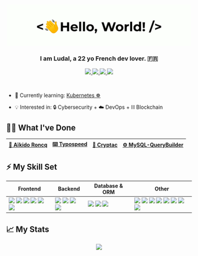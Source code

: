 <div align="center">
    <img src="assets/greetings.gif" align="center" height="" width="500" />
</div>
  

### <div align="center" width="200">I am Ludal, a 22 yo French dev lover. 🇫🇷</div>

<p align="center">
    <a href="mailto:contact@iamludal.fr">
        <img src="https://img.shields.io/badge/mail-%23ff4343.svg?&style=for-the-badge&logo=gmail&logoColor=white" />
    </a>
    <a href="https://twitter.com/iamludal">
        <img src="https://img.shields.io/badge/-Twitter-1ca0f1?style=for-the-badge&labelColor=1ca0f1&logo=twitter&logoColor=white" />
    </a>
    <a href="https://discordapp.com/users/256769299954401280">
        <img src="https://img.shields.io/badge/Discord-7289DA?style=for-the-badge&logo=discord&logoColor=white" />
    </a>
    <a href="https://iamludal.fr">
        <img src="https://img.shields.io/badge/iamludal.fr-0A0A0A?style=for-the-badge&logo=data%3Aimage%2Fpng%3Bbase64%2CiVBORw0KGgoAAAANSUhEUgAAADAAAAAwCAYAAABXAvmHAAAMbklEQVR42sWZA3id2RaGz7WNIp3YqBvWmCZT2729tds0VWyntt3UtjVI70xQ27aDk%2FO%2Fd6%2F%2FuZPryX%2BG3%2FPsw2B9e30Ley%2FT14FjpfzsgYbfG42RhTC%2FGPar5wILXNXgWhGcLobDhbBE%2FczYhxr1c0v55a%2FeaabvDAfM%2FOiJRvA7WGGGh1iJUnheCJueaXQ8qTbgWzN8l5mfvNAYVAIX%2BJpghluvNMYrIr%2F8xgxfWML3Hmm0KIGLfEMww92nGr22m%2FnB12r8KQu%2FVdpdqoGFbx7aO9hxyYLN12L8dQvuxXCOr4hnz55RkJ%2FP6VP5vHnzxog37tzRCPhKxt%2B0EGSGx3wFFBcXk5acSON6gTQM8qdR3QBCmjZi2pTJvHr1qrxAf3tXo13fQs16429YCDTDM74CSktLOZmTQzVPN2r6eOqrTnUf%2FGtVJ6B2TSaEjcFi%2BWJVWqBQSFhl%2FBULLtamRk3TeP36NQf272Hu7JmkpyTRu2tXQpo1pkGgn260EPF2c9aXh7MDwcoT5RAo84RhOakC86tiKLBup80sXDCXVsHNCG7SUCSiS6Z54wZ8oAi0bN5UXy3eb6J%2F7uniSOU%2F%2FZ6EuBiMQmKi3MBOL9a%2B91pjjnU7b2HJwnk0CPLTjWvWsJ6%2BgnxrieaFhBASIvpr8UT9AF8C69RUXkrEbDZjFJKdvjDFPtBoqIHZoGRUEL4kKmKiLona1bx1oyVIm9QPEgOVzmsIKf29LL%2Ba1fCtUZWmDerqn%2FvVqEZKQoIuI4PQpE78T%2BMXl%2FCDYsizRvPh48OoVdVLXy7271HVw1UP0rp%2Btcs0L0bLa%2FkZCWLZfSEq76t7uePqaEt%2BXq5Vxe5%2FVmzFrIs1xt%2B8cUPXsr1NRWV8Fewq%2F0mtCrg62OqG1%2FD20APVy9VJX97qZ8VLYriPuwvuTvY421XBttKfdZIfnjiGUUjb8W%2FGrzXz%2FSLIsUL5RIWPx83RjkY1PYnr24r543sR2bMFIf5euNtXxtPZVsjIz8gSEmK0eEqIyXdCUpeUEPavXZ0nTx4Z7p3%2BrQG8p1FHA4s1HmjbMoRh7RuSuzSW65smcXf3HB4fWsbToyu5sm0u26dHMWVcX0Z2b0mnpioOfH3w83KmppstDhV%2FT4Xf%2FgIblYkkZkRKTrY2Kv3OwCikiy0j8FZjsjXGX7p0kXaN%2Fflo9nguZKdwc%2Ft0Hh1YyPNjq3nzyQYK%2F7aF4s%2B2UZy%2Fk5L83RTl7uBtziZefriOhweXc3btJJZG9qGJjz0BNfX40AlUU0QePzZW%2BKUV188Tm0r4vjUdphDISktm5uiu5C6M5NLaNG7vnKV2fykvT6zRDS36VBmftwtzwZ6yVZy7U32%2Bldcfb%2BCZ8tKdnXNZPq4TQTU9lYRccbatqMfDgvlzDJ8nciWYr1pw0OS9QVg0C0N6dmRf5nDyFkdzcX06t3bM5NHBpbw4kf1%2FCZSo94qA8tBG5alV3Nu7gMPTQgmo7k69ml642lbATklrXNhojEJOdqYXSktYgZcvXzC8Q2OOTg%2Fl5MIY8lakcGP7LO7vW8STwyt0mbxTEipSOy4klITKZCTSevMPD9zds4Djc8Op4enE9NDuNFBEPOwqMWr4EIxCjqcm9RBrjXxOF%2BSRPqglG5MGMbR9Y%2Fq1bkT%2FNk1YFD2Uq1tnKxLLefWRHge6Jwo%2F267WNn33353crL5br%2F%2FM7V3z2JIRSr2qTsoTYfRq7k99H1eGD%2B6HUcgZ21SkHowTgF3bNrE6ohfHZ43j1MpEzq9N56MFsWSO7M6Ijs24sHGyyEkMFTn96xL5KJmtVd8vUYE%2Fg6RBHYjsHKQIjGZwm%2Fq8X8edMSOGWHOuPmB6p7HDMAE0tmUvZXviAHKV%2Fs9mp5StM6tT%2BHRxAvnL41VcZOqSen58jQStGC5LSCn5rOaB%2Bu76lhmsjevHsrD2HJwykqHtGtIiwIvwcaFYgcMmCxwyXH1zdrN5egz7M4ZyaOZ4Vk1LYMWUBDKGtufDeRPJWxavVpwsRSqVmzvncO%2BAqg3H1%2BrGS3w8PSIBvJArqnbsTBvE7vTB7FF%2Fb1SHhrQNqkpaUpzVBA4a0tubl2xNGsD29GG6y9fNTiU%2FN4eZ6ROoX8OeYa3rqKCOVrJK4syqdPKXJZGj0uyqmIH0aVGXiX9tz7TxA1iWOJoNGeM4MieKT%2BaHc3TGGLYn92di10a08Pdg%2FbrVVhEQCW3DAF4%2FuaenztmjOilDI7j66VHmTk2gmrstP%2FrxjwnwsmFN%2FEDZeZWVZnN501Q%2BVl7ZkzFE3%2BHNacNYFtmPKSO6EN%2B3DWO7B7NvShiHpo5iU2xvEns3p3ktV65euWQdgSJYYIjA41vsyBjFwrCunFY6f3gkm73rl9CstgNeDpVIGN6dPQvTlOGTeHF8tdJ%2FNpc2TuXUilQuqMorspGYeHYsW7Ud8%2FUE8Mm8cPZlDWNtZHcy%2B4XQv2OwVecDM%2ByVNBqBAbxVBLLjB7M%2Bri%2FnViXpqfDNyS1c2TGfa6qqPjixgeu75itD55Wl0McHl6nAjubw9DEcmRXOjqxQjs6O5NzaLBX0yeQsiGCXioPVEzqT1f8Ddi%2BfwYs7F7FYSo2m0fmm5xqtDXng0U0WxwxSgTeEK%2BszJFVKapSeRxksLcJ6HuxfpPL7LBWoK8QLUnHVZwt5k7ORorztenF7eDibM2szJVtJI6gTWD6uI6l9Q7i4YRL7J4%2Fi1bOHRgvZSNNlCzYalFAOrl29zKSYUHalD1cZpCzXy27rBUokc2FdOlc3K7nsms2NzepnDiymSBE0F%2BzWn%2BXnJJ0%2BObSc61un6iR2pQ5k7vB2jOvSlPXRvdiS2JeXT%2B5jBHKhbEot0r5X3iFeUugnn3zM8qWLWRndTxmapnL5grLmTXWgktuVpieqz7J1b5xemaSMnC7fl7UTUpWFgDR%2BkkY%2FWxLN1oS%2BhHdrypCWAXrAn904XcVBsRH9Pzz2%2BZlAuSKxXLYPHrB69WpGdW%2BpilgMN7ZN5%2BGBJUoq2SowV6vKOpvN8X04o7LQta0zJL9LldZzf%2BGnW6Ub%2FbytVhJbqTLVNP62SKXZ8G6qgFUnoXcwn6m%2Fey%2FvsNED%2FgrT57htwctIR1pcUoJvHV9Sh%2Ffik6WJ7JkdT8yIfvTv2oERfXowrm9nQjs2IrFnE5ZO7MnFTdN4qKT2%2BPBKJZuVEhNCSGJEbcA0jkwPJbRTY%2Fw9HdmeOkTFwBReP3%2BEEcjVfhmBuCK%2BVwgHjFTjyMgobO1d8PGpgYdXdap7%2B9C%2BkR99WjWlW6vmNGlQX5H0x98%2FkKC6dQlu2owebVsRO%2BQvHJkbx5XNM7i%2BbaYK4DgWqJRc1dWJ4e3qU6Di4erHuzACudqX%2BYTpX%2FFIozkGcO3aNWztHHnP1gknZzemThysqugHBNfyZkzHEKaP7M2iCQOYOaoHKf07ML5rMJ0b%2BlLPxw3%2FWrVUJR6lmr9oFob3xb%2B6Ny1btuRyQQ4XPtlHSfE7jEDmE6b%2FRKTuBQ4buk4Jj6BiJVscHN1YlzmBkwviGfN%2BIC1c7PG1qUgd%2ByoEerhQR%2B2us01l2gXWZO%2B0KBydXHFz96Z6tWrY2TtQvUZN7ty5gzWQ06MMWUz%2FC3cs1LBAYbk78OIFNWrWUZ5wInpwT9X7JHM0K4xdE4eyon83pnRuxZjGAYQ2r8fCUT3JW5rMioxInF3cqPKeI3%2BuYKOIeHL27FmsgQYWGbKY%2Fh%2BGF2mmlxrxRrxw6NBhbKrY4eNdley0UL0xO5Q5WhEZy%2BH0UPYmDWdX0mBOqHPD7rnx%2BNb2VT9vzx%2F%2FVBkv9TunT5%2FGWsiQRSZF5U0cf2JUSqmpacooBxXQ1enYMkQFcAM6tGjGX9sGMyvsLyyJHczArm3w8PTWJfe731egY6cu3L17F2shQxaZFBkbKZVSoQSuUA6k8Ro4aMg%2FAtoTF1cvXNy81WsPXN31Z2yUZP7058q65DZt2oJFEbcWMmSRSZHJGlyy4FYCt4xMYNLTM1RAO6uYcFbB6aITqmxjr%2Bs9OKSlXgDfvn37ZQd%2Fz2RSZLIeZSSuGJCTCshzpKSkMWToCGJi4lm%2FYYNIRb77KlPLhzIpMn0ViJz0mPiWIf2ZTIpMXwcksCU76Sn2G4YGZhmyyKTI9HVCUqzUiW%2FSGzKfkCGLTIpM3xSkYkvbIb2TgQbQUHGSq32ZT8iQxfRtQRpA6WKlFRe9alBihdGl0hLIrbhc7ct8wvRdQg5FcrKT46mcseWiQG475MpGrUNyeSY3gHKNKXexcqG8qeTrMfrv9fmVH9qlz04AAAAASUVORK5CYII%3D" />
    </a>
</p>
  
<br>

- 🧐 Currently learning: [Kubernetes ☸](https://kubernetes.io/)

- 💡 Interested in: 🔒 Cybersecurity + ☁️ DevOps + ⛓ Blockchain
 

## 👨‍💻 What I've Done

<div align="center">
    
[🥋 Aïkido Roncq](https://www.aikido-roncq.fr) | [⌨️ Typospeed](http://typospeed.iamludal.fr) | [🚀 Cryptac](https://play.google.com/store/apps/details?id=fr.iamludal.cryptac) | [⚙️ MySQL-QueryBuilder](https://github.com/iamludal/MySQL-Querybuilder)  
--- | --- | --- | ---

</div>

## ⚡ My Skill Set

<table>
    <thead>
        <tr>
            <th>Frontend</th>
            <th>Backend</th>
            <th>Database & ORM</th>
            <th>Other</th>
        </tr>
    </thead>
    <tbody>
        <tr>
            <td>
               <img src="https://img.shields.io/badge/Sass-CC6699?style=for-the-badge&logo=sass&logoColor=white" />
               <img src="https://img.shields.io/badge/TypeScript-007ACC?style=for-the-badge&logo=typescript&logoColor=white" />
                <img src="https://img.shields.io/badge/Svelte-F73C00?style=for-the-badge&logo=svelte&logoColor=white" />
               <img src="https://img.shields.io/badge/React-20232A?style=for-the-badge&logo=react&logoColor=61DAFB" />
               <img src="https://img.shields.io/badge/Next.js-000?style=for-the-badge&logo=next.js&logoColor=white" />
               <img src="https://img.shields.io/badge/Chakra%20UI-63C9CB?style=for-the-badge&logo=chakraui&logoColor=white" />
            </td>
            <td>
                <img src="https://img.shields.io/badge/Node.js-43853D?style=for-the-badge&logo=node.js&logoColor=white" />
                <img src="https://img.shields.io/badge/NestJS-000?style=for-the-badge&logo=nestjs&logoColor=F00" />
                <img src="https://img.shields.io/badge/Express.js-404D59?style=for-the-badge&logo=express" />
                <img src="https://img.shields.io/badge/Spring%20Boot-67AA3C?style=for-the-badge&logo=springboot&logoColor=white" />
            </td>
            <td>
                <img src="https://img.shields.io/badge/MySQL-42759C?style=for-the-badge&logo=mysql&logoColor=white" />
                <img src="https://img.shields.io/badge/PostgreSQL-316192?style=for-the-badge&logo=postgresql&logoColor=white" />
                <img src="https://img.shields.io/badge/Prisma-273141?style=for-the-badge&logo=prisma&logoColor=FFF" />
            </td>
            <td>
                <img src="https://img.shields.io/badge/Python-F7F7F7?style=for-the-badge&logo=python&logoColor=3776AB" /> 
                <img src="https://img.shields.io/badge/Kotlin-F7F7F7?style=for-the-badge&logo=kotlin&logoColor=6b0cd7" />
                <img src="https://img.shields.io/badge/Bash-white?style=for-the-badge&logo=gnubash&logoColor=black" />
                <img src="https://img.shields.io/badge/ReactiveX-F7F7F7?style=for-the-badge&logo=reactivex&logoColor=e31589" />
                <img src="https://img.shields.io/badge/Docker-F7F7F7?style=for-the-badge&logo=docker&logoColor=61DAFB" />
                <img src="https://img.shields.io/badge/Ansible-F7F7F7?style=for-the-badge&logo=ansible&logoColor=black" />
                <img src="https://img.shields.io/badge/Linux-F7F7F7?style=for-the-badge&logo=linux&logoColor=black" />
                <img src="https://img.shields.io/badge/Notion-white?style=for-the-badge&logo=notion&logoColor=black" />
            </td>
        </tr>
    </tbody>
</table>


## 📈 My Stats

<div align="center">   
    <img src="https://github-readme-stats.vercel.app/api?username=iamludal&show_icons=true&count_private=true&hide_border=true" align="center" />
</div>

